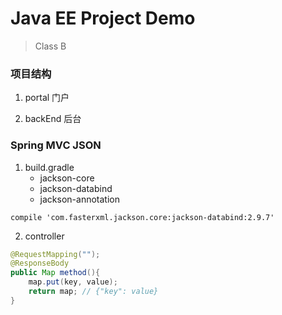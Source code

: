 # Java EE Project Demo

> Class B

### 项目结构

1. portal 门户

2. backEnd 后台

### Spring MVC JSON
1. build.gradle
    - jackson-core
    - jackson-databind
    - jackson-annotation
```
compile 'com.fasterxml.jackson.core:jackson-databind:2.9.7'
```

2. controller
```java
@RequestMapping("");
@ResponseBody
public Map method(){
    map.put(key, value);
    return map; // {"key": value}
}
```